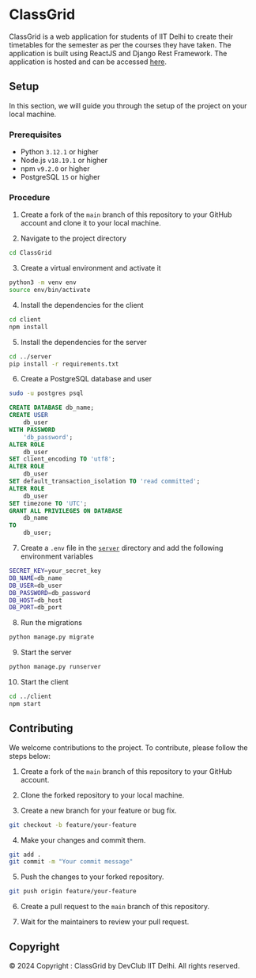 # ClassGrid
ClassGrid is a web application for students of IIT Delhi to create their timetables for the semester as per the courses they have taken. The application is built using ReactJS and Django Rest Framework. The application is hosted and can be accessed [here](https://classgrid.devclub.in/).

## Setup
In this section, we will guide you through the setup of the project on your local machine.

### Prerequisites
- Python `3.12.1` or higher
- Node.js `v18.19.1` or higher
- npm `v9.2.0` or higher
- PostgreSQL `15` or higher

### Procedure

1. Create a fork of the `main` branch of this repository to your GitHub account and clone it to your local machine.

2. Navigate to the project directory
```bash
cd ClassGrid
```

3. Create a virtual environment and activate it
```bash
python3 -m venv env
source env/bin/activate
```

4. Install the dependencies for the client
```bash
cd client
npm install
```

5. Install the dependencies for the server
```bash
cd ../server
pip install -r requirements.txt
```

6. Create a PostgreSQL database and user
```bash
sudo -u postgres psql
```
```sql
CREATE DATABASE db_name;
CREATE USER
    db_user
WITH PASSWORD
    'db_password';
ALTER ROLE
    db_user
SET client_encoding TO 'utf8';
ALTER ROLE
    db_user
SET default_transaction_isolation TO 'read committed';
ALTER ROLE
    db_user
SET timezone TO 'UTC';
GRANT ALL PRIVILEGES ON DATABASE
    db_name
TO
    db_user;
```

7. Create a `.env` file in the [`server`](server) directory and add the following environment variables
```bash
SECRET_KEY=your_secret_key
DB_NAME=db_name
DB_USER=db_user
DB_PASSWORD=db_password
DB_HOST=db_host
DB_PORT=db_port
```

8. Run the migrations
```bash
python manage.py migrate
```

9. Start the server
```bash
python manage.py runserver
```

10. Start the client
```bash
cd ../client
npm start
```

## Contributing
We welcome contributions to the project. To contribute, please follow the steps below:

1. Create a fork of the `main` branch of this repository to your GitHub account.

2. Clone the forked repository to your local machine.

3. Create a new branch for your feature or bug fix.
```bash
git checkout -b feature/your-feature
```

4. Make your changes and commit them.
```bash
git add .
git commit -m "Your commit message"
```

5. Push the changes to your forked repository.
```bash
git push origin feature/your-feature
```

6. Create a pull request to the `main` branch of this repository.

7. Wait for the maintainers to review your pull request.

## Copyright
&copy; 2024 Copyright : ClassGrid by DevClub IIT Delhi. All rights reserved.